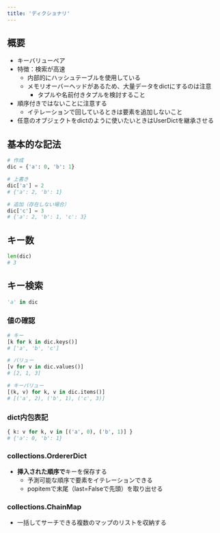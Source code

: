 ```yaml
---
title: 'ディクショナリ'
---
```


## 概要
- キーバリューペア
- 特徴：検索が高速
  - 内部的にハッシュテーブルを使用している
  - メモリオーバーヘッドがあるため、大量データをdictにするのは注意
    - タプルや名前付きタプルを検討すること
- 順序付きではないことに注意する
  - イテレーションで回しているときは要素を追加しないこと
- 任意のオブジェクトをdictのように使いたいときはUserDictを継承させる

## 基本的な記法
```py
# 作成
dic = {'a': 0, 'b': 1}

# 上書き
dic['a'] = 2
# {'a': 2, 'b': 1}

# 追加（存在しない場合）
dic['c'] = 3
# {'a': 2, 'b': 1, 'c': 3}
```

## キー数
```py
len(dic)
# 3
```

## キー検索
```py
'a' in dic
```

### 値の確認
```py
# キー
[k for k in dic.keys()]
# ['a', 'b', 'c']

# バリュー
[v for v in dic.values()]
# [2, 1, 3]

# キーバリュー
[(k, v) for k, v in dic.items()]
# [('a', 2), ('b', 1), ('c', 3)]
```

### dict内包表記
```py
{ k: v for k, v in [('a', 0), ('b', 1)] }
# {'a': 0, 'b': 1}
```

### collections.OrdererDict
- **挿入された順序で**キーを保存する
  - 予測可能な順序で要素をイテレーションできる
  - popitemで末尾（last=Falseで先頭）を取り出せる

### collections.ChainMap
- 一括してサーチできる複数のマップのリストを収納する